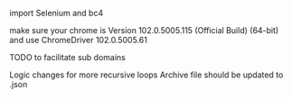import Selenium and bc4 

make sure your chrome is Version 102.0.5005.115 (Official Build) (64-bit)
and use ChromeDriver 102.0.5005.61

TODO to facilitate sub domains

Logic changes for more recursive loops
Archive file should be updated to .json 
